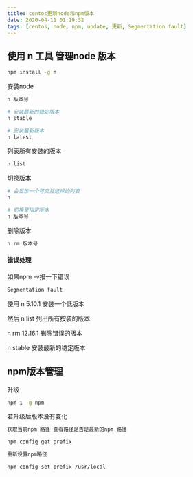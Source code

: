 ```yaml
---
title: centos更新node和npm版本
date: 2020-04-11 01:19:32
tags: [centos, node, npm, update, 更新, Segmentation fault]
---
```

## 使用 n 工具 管理node 版本

```bash
npm install -g n
```

安装node

```bash
n 版本号

# 安装最新的稳定版本
n stable

# 安装最新版本
n latest

```

列表所有安装的版本

```bash
n list
```

切换版本

```bash
# 会显示一个可交互选择的列表
n

# 切换至指定版本
n 版本号
```

删除版本

```bash
n rm 版本号
```

#### 错误处理

如果npm -v报一下错误

```bash
Segmentation fault
```

使用 n 5.10.1 安装一个低版本 

然后 n list 列出所有按装的版本

n rm 12.16.1 删除错误的版本

n stable 安装最新的稳定版本

## npm版本管理

升级

```bash
npm i -g npm
```

若升级后版本没有变化

```bash
获取当前npm 路径 查看路径是否是最新的npm 路径

npm config get prefix

重新设置npm路径

npm config set prefix /usr/local

```